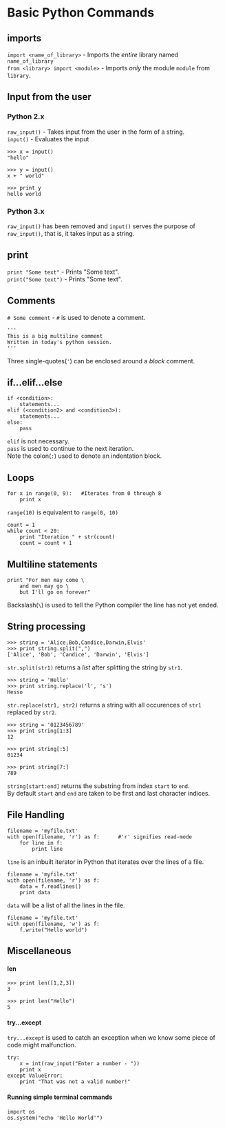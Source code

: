 # Basic Python Commands

## imports
`import <name_of_library>` - Imports the *entire* library named `name_of_library` <br>
`from <library> import <module>` - Imports *only* the module `module` from `library`.

## Input from the user

### Python 2.x
`raw_input()` - Takes input from the user in the form of a string. <br>
`input()` - Evaluates the input

	>>> x = input()
	"hello"

	>>> y = input()
	x + " world"

	>>> print y
	hello world

### Python 3.x
`raw_input()` has been removed and `input()` serves the purpose of `raw_input()`, that is, it takes input as a string.

## print
`print "Some text"` - Prints "Some text". <br>
`print("Some text")` - Prints "Some text".

## Comments
`# Some comment` - `#` is used to denote a comment.

	'''
	This is a big multiline comment
	Written in today's python session.
	'''
Three single-quotes(`'`) can be enclosed around a *block* comment.

## if...elif...else
	if <condition>:
		statements...
	elif (<condition2> and <condition3>):
		statements...
	else:
		pass

`elif` is not necessary. <br>
`pass` is used to continue to the next iteration. <br>
Note the colon(`:`) used to denote an indentation block.

## Loops
	for x in range(0, 9):	#Iterates from 0 through 8
		print x
`range(10)` is equivalent to `range(0, 10)`
	
	count = 1
	while count < 20:
		print "Iteration " + str(count)
		count = count + 1

## Multiline statements
	print "For men may come \
		and men may go \
		but I'll go on forever"

Backslash(`\`) is used to tell the Python compiler the line has not yet ended.

## String processing	
	>>> string = 'Alice,Bob,Candice,Darwin,Elvis'
	>>> print string.split(",")
	['Alice', 'Bob', 'Candice', 'Darwin', 'Elvis']
`str.split(str1)` returns a *list* after splitting the string by `str1`.

	>>> string = 'Hello'
	>>> print string.replace('l', 's')
	Hesso
`str.replace(str1, str2)` returns a string with all occurences of `str1` replaced by `str2`.

	>>> string = '0123456789'
	>>> print string[1:3]
	12

	>>> print string[:5]
	01234

	>>> print string[7:]
	789
`string[start:end]` returns the substring from index `start` to `end`. <br>
By default `start` and `end` are taken to be first and last character indices.

## File Handling
	
	filename = 'myfile.txt'
	with open(filename, 'r') as f:		#'r' signifies read-mode
		for line in f:
			print line
`line` is an inbuilt iterator in Python that iterates over the lines of a file.

	filename = 'myfile.txt'
	with open(filename, 'r') as f:
		data = f.readlines()
		print data
`data` will be a list of all the lines in the file.

	filename = 'myfile.txt'
	with open(filename, 'w') as f:
		f.write("Hello world")


## Miscellaneous

#### len
	>>> print len([1,2,3])
	3

	>>> print len("Hello")
	5

#### try...except
`try...except` is used to catch an exception when we know some piece of code might malfunction.
	
	try:
		x = int(raw_input("Enter a number - "))
		print x
	except ValueError:
		print "That was not a valid number!"

#### Running simple terminal commands
	
	import os
	os.system("echo 'Hello World'")

